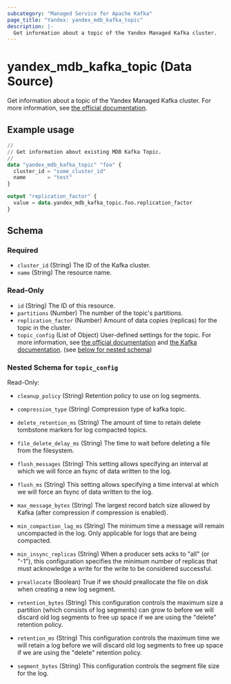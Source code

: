 ```yaml
---
subcategory: "Managed Service for Apache Kafka"
page_title: "Yandex: yandex_mdb_kafka_topic"
description: |-
  Get information about a topic of the Yandex Managed Kafka cluster.
---
```


# yandex_mdb_kafka_topic (Data Source)

Get information about a topic of the Yandex Managed Kafka cluster. For more information, see [the official documentation](https://yandex.cloud/docs/managed-kafka/concepts).

## Example usage

```terraform
//
// Get information about existing MDB Kafka Topic.
//
data "yandex_mdb_kafka_topic" "foo" {
  cluster_id = "some_cluster_id"
  name       = "test"
}

output "replication_factor" {
  value = data.yandex_mdb_kafka_topic.foo.replication_factor
}
```

<!-- schema generated by tfplugindocs -->
## Schema

### Required

- `cluster_id` (String) The ID of the Kafka cluster.
- `name` (String) The resource name.

### Read-Only

- `id` (String) The ID of this resource.
- `partitions` (Number) The number of the topic's partitions.
- `replication_factor` (Number) Amount of data copies (replicas) for the topic in the cluster.
- `topic_config` (List of Object) User-defined settings for the topic. For more information, see [the official documentation](https://yandex.cloud/docs/managed-kafka/concepts/settings-list#topic-settings) and [the Kafka documentation](https://kafka.apache.org/documentation/#topicconfigs). (see [below for nested schema](#nestedatt--topic_config))

<a id="nestedatt--topic_config"></a>
### Nested Schema for `topic_config`

Read-Only:

- `cleanup_policy` (String) Retention policy to use on log segments.

- `compression_type` (String) Compression type of kafka topic.

- `delete_retention_ms` (String) The amount of time to retain delete tombstone markers for log compacted topics.

- `file_delete_delay_ms` (String) The time to wait before deleting a file from the filesystem.

- `flush_messages` (String) This setting allows specifying an interval at which we will force an fsync of data written to the log.

- `flush_ms` (String) This setting allows specifying a time interval at which we will force an fsync of data written to the log.

- `max_message_bytes` (String) The largest record batch size allowed by Kafka (after compression if compression is enabled).

- `min_compaction_lag_ms` (String) The minimum time a message will remain uncompacted in the log. Only applicable for logs that are being compacted.

- `min_insync_replicas` (String) When a producer sets acks to "all" (or "-1"), this configuration specifies the minimum number of replicas that must acknowledge a write for the write to be considered successful.

- `preallocate` (Boolean) True if we should preallocate the file on disk when creating a new log segment.

- `retention_bytes` (String) This configuration controls the maximum size a partition (which consists of log segments) can grow to before we will discard old log segments to free up space if we are using the "delete" retention policy.

- `retention_ms` (String) This configuration controls the maximum time we will retain a log before we will discard old log segments to free up space if we are using the "delete" retention policy.

- `segment_bytes` (String) This configuration controls the segment file size for the log.

